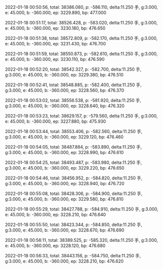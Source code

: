 2022-01-18 00:50:56, total: 38386.080, p: -586.110, delta:11.250 手, g:3.000, e: 45.000, b: -360.000, ep: 3229.890, bp: 477.000

2022-01-18 00:51:17, total: 38526.428, p: -583.020, delta:11.250 手, g:3.000, e: 45.000, b: -360.000, ep: 3230.180, bp: 476.650

2022-01-18 00:51:38, total: 38572.809, p: -582.170, delta:11.250 手, g:3.000, e: 45.000, b: -360.000, ep: 3231.430, bp: 476.700

2022-01-18 00:51:59, total: 38550.873, p: -582.610, delta:11.250 手, g:3.000, e: 45.000, b: -360.000, ep: 3230.110, bp: 476.590

2022-01-18 00:52:20, total: 38542.327, p: -582.700, delta:11.250 手, g:3.000, e: 45.000, b: -360.000, ep: 3229.380, bp: 476.510

2022-01-18 00:52:41, total: 38548.885, p: -582.400, delta:11.250 手, g:3.000, e: 45.000, b: -360.000, ep: 3228.560, bp: 476.370

2022-01-18 00:53:02, total: 38556.538, p: -581.920, delta:11.250 手, g:3.000, e: 45.000, b: -360.000, ep: 3228.640, bp: 476.320

2022-01-18 00:53:23, total: 38629.157, p: -579.560, delta:11.250 手, g:3.000, e: 45.000, b: -360.000, ep: 3227.880, bp: 475.930

2022-01-18 00:53:44, total: 38553.406, p: -582.560, delta:11.250 手, g:3.000, e: 45.000, b: -360.000, ep: 3229.120, bp: 476.460

2022-01-18 00:54:05, total: 38487.884, p: -583.890, delta:11.250 手, g:3.000, e: 45.000, b: -360.000, ep: 3228.990, bp: 476.610

2022-01-18 00:54:25, total: 38493.487, p: -583.980, delta:11.250 手, g:3.000, e: 45.000, b: -360.000, ep: 3229.220, bp: 476.650

2022-01-18 00:54:46, total: 38456.952, p: -584.820, delta:11.250 手, g:3.000, e: 45.000, b: -360.000, ep: 3228.940, bp: 476.720

2022-01-18 00:55:08, total: 38428.306, p: -584.900, delta:11.250 手, g:3.000, e: 45.000, b: -360.000, ep: 3229.580, bp: 476.810

2022-01-18 00:55:29, total: 38427.788, p: -584.910, delta:11.250 手, g:3.000, e: 45.000, b: -360.000, ep: 3228.210, bp: 476.640

2022-01-18 00:55:50, total: 38423.344, p: -584.850, delta:11.250 手, g:3.000, e: 45.000, b: -360.000, ep: 3228.670, bp: 476.690

2022-01-18 00:56:11, total: 38389.525, p: -585.320, delta:11.250 手, g:3.000, e: 45.000, b: -360.000, ep: 3228.120, bp: 476.680

2022-01-18 00:56:33, total: 38443.156, p: -584.750, delta:11.250 手, g:3.000, e: 45.000, b: -360.000, ep: 3228.210, bp: 476.620